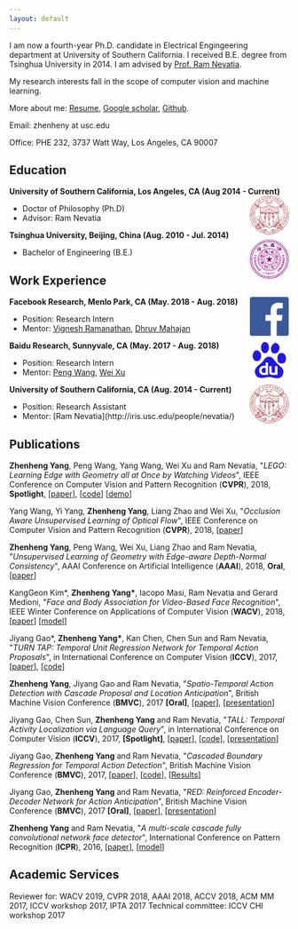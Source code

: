 ```yaml
---
layout: default
---
```


I am now a fourth-year Ph.D. candidate in Electrical Engingeering department at University of Southern California. I received B.E. degree from Tsinghua University in 2014. I am advised by [Prof. Ram Nevatia](http://iris.usc.edu/people/nevatia/).

My research interests fall in the scope of computer vision and machine learning.

More about me: [Resume](USC_201806_Zhenheng_CV.pdf), [Google scholar](https://scholar.google.com/citations?user=Ds5wwRoAAAAJ&hl=en), [Github](https://github.com/zhenheny).

Email: zhenheny at usc.edu

Office: PHE 232, 3737 Watt Way, Los Angeles, CA 90007

## Education

<div align="left">
        <strong> University of Southern California, Los Angeles, CA (Aug 2014 - Current) </strong>
          <a href="https://www.usc.edu/" target="_blank" rel="external">
            <img border="0" src="usc_logo.png" align="right" width="70" height="70">
          </a> 
        <ul>
        <li>
          Doctor of Philosophy (Ph.D)</li>
        <li>
                Advisor: Ram Nevatia </li>
      </ul>      
      </div>
      
      
      
<div align="left">
        <strong> Tsinghua University, Beijing, China (Aug. 2010 - Jul. 2014) </strong>
          <a href="http://www.tsinghua.edu.cn/publish/thu2018en/index.html" target="_blank" rel="external">
            <img border="0" src="tsinghua_logo.png" align="right" width="70" height="70">
          </a> 
        <ul>
        <li>
          Bachelor of Engineering (B.E.)</li>
      </ul>      
      </div>

## Work Experience

<div align="left">
        <strong> Facebook Research, Menlo Park, CA (May. 2018 - Aug. 2018) </strong>
          <a href="https://research.fb.com/category/computer-vision/" target="_blank" rel="external">
            <img border="0" src="facebook.png" align="right" width="70" height="70">
          </a> 
        <ul>
        <li>
          Position: Research Intern</li>
        <li>
          Mentor: <a href="http://ai.stanford.edu/~vigneshr/">Vignesh Ramanathan</a>, <a href="http://ai.stanford.edu/~vigneshr/">Dhruv Mahajan</a></li>
      </ul>      
      </div>
     
      
      
<div align="left">
        <strong> Baidu Research, Sunnyvale, CA (May. 2017 - Aug. 2018) </strong>
          <a href="http://research.baidu.com/" target="_blank" rel="external">
            <img border="0" src="baidu.png" align="right" width="70" height="70">
          </a> 
        <ul>
        <li>
          Position: Research Intern</li>
        <li>
          Mentor: <a href="http://jerryking234.wixsite.com/pengwang">Peng Wang</a>, <a href="http://research.baidu.com/People/index-view?id=110">Wei Xu</a></li>
      </ul>      
      </div>
 
<div align="left">
        <strong> University of Southern California, CA (Aug. 2014 - Current) </strong>
          <a href="http://www.usc.edu/" target="_blank" rel="external">
            <img border="0" src="usc_logo.png" align="right" width="70" height="70">
          </a> 
        <ul>
        <li>
          Position: Research Assistant</li>
        <li>
          Mentor: [Ram Nevatia](http://iris.usc.edu/people/nevatia/)</li>
      </ul>      
      </div>

## Publications

**Zhenheng Yang**, Peng Wang, Yang Wang, Wei Xu and Ram Nevatia, "_LEGO: Learning Edge with Geometry all at Once by Watching Videos_", IEEE Conference on Computer Vision and Pattern Recognition (**CVPR**), 2018, **Spotlight**, [[paper](https://arxiv.org/abs/1803.05648)], [[code](https://github.com/zhenheny/LEGO)] [[demo](https://www.youtube.com/watch?v=40-GAgdUwI0)]

Yang Wang, Yi Yang, **Zhenheng Yang**, Liang Zhao and Wei Xu, "_Occlusion Aware Unsupervised Learning of Optical Flow_", IEEE Conference on Computer Vision and Pattern Recognition (**CVPR**), 2018, [[paper](https://arxiv.org/abs/1711.05890)]

**Zhenheng Yang**, Peng Wang, Wei Xu, Liang Zhao and Ram Nevatia, "_Unsupervised Learning of Geometry with Edge-aware Depth-Normal
Consistency_", AAAI Conference on Artificial Intelligence (**AAAI**), 2018, **Oral**, [[paper](https://arxiv.org/abs/1711.03665)]

KangGeon Kim*, **Zhenheng Yang\***, Iacopo Masi, Ram Nevatia and Gerard Medioni, "_Face and Body Association for Video-Based Face Recognition_", IEEE Winter Conference on Applications of Computer Vision (**WACV**), 2018, [[paper](https://ieeexplore.ieee.org/document/8354115/authors)] [[model](https://sites.google.com/site/irisprojectjanus/products-services)]

Jiyang Gao*, **Zhenheng Yang\***, Kan Chen, Chen Sun and Ram Nevatia, "_TURN TAP: Temporal Unit Regression Network for Temporal Action Proposals_", in International Conference on Computer Vision (**ICCV**), 2017, [[paper](https://arxiv.org/abs/1703.06189)], [[code](https://github.com/jiyanggao/TURN-TAP)]

**Zhenheng Yang**, Jiyang Gao and Ram Nevatia, "_Spatio-Temporal Action Detection with Cascade Proposal and Location Anticipation_", British Machine Vision Conference (**BMVC**), 2017 **[Oral]**, [[paper](https://arxiv.org/abs/1708.00042)], [[presentation](https://www.youtube.com/watch?v=oxPxY0aB4eI)]

Jiyang Gao, Chen Sun, **Zhenheng Yang** and Ram Nevatia, "_TALL: Temporal Activity Localization via Language Query_", in International Conference on Computer Vision (**ICCV**), 2017, **[Spotlight]**, [[paper](https://arxiv.org/abs/1705.02101)], [[code](https://github.com/jiyanggao/TALL)], [[presentation](https://www.youtube.com/watch?v=ZDO064ccYS0)]

Jiyang Gao, **Zhenheng Yang** and Ram Nevatia, "_Cascaded Boundary Regression for Temporal Action Detection_", British Machine Vision Conference (**BMVC**), 2017, [[paper](https://arxiv.org/abs/1705.01180)], [[code](https://github.com/jiyanggao/CBR)], [[Results](https://github.com/jiyanggao/CBR-results)]

Jiyang Gao, **Zhenheng Yang** and Ram Nevatia, "_RED: Reinforced Encoder-Decoder Network for Action Anticipation_", British Machine Vision Conference (**BMVC**), 2017 **[Oral]**, [[paper](https://arxiv.org/abs/1707.04818)], [[presentation](https://www.youtube.com/watch?v=wewtVcMzet0&t=6s)]

**Zhenheng Yang** and Ram Nevatia, "_A multi-scale cascade fully convolutional network face detector_", International Conference on Pattern Recognition (**ICPR**), 2016, [[paper](https://arxiv.org/abs/1609.03536)], [[model](https://sites.google.com/site/irisprojectjanus/products-services)]

## Academic Services
Reviewer for: WACV 2019, CVPR 2018, AAAI 2018, ACCV 2018, ACM MM 2017, ICCV workshop 2017, IPTA 2017
Technical committee: ICCV CHI workshop 2017
